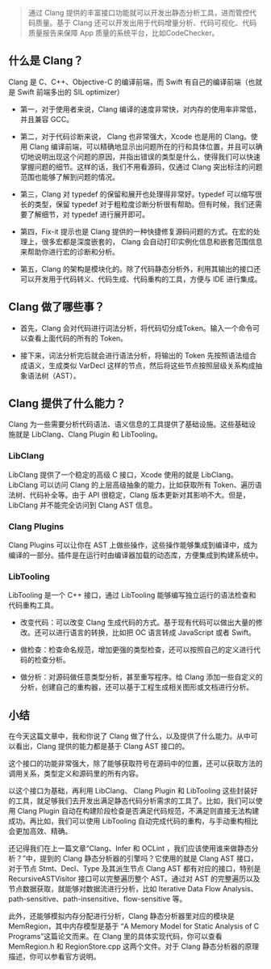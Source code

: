 > 通过 Clang 提供的丰富接口功能就可以开发出静态分析工具，进而管控代码质量。基于 Clang 还可以开发出用于代码增量分析、代码可视化、代码质量报告来保障 App 质量的系统平台，比如CodeChecker。

## 什么是 Clang？

Clang 是 C、C++、Objective-C 的编译前端，而 Swift 有自己的编译前端（也就是 Swift 前端多出的 SIL optimizer）

* 第一，对于使用者来说，Clang 编译的速度非常快，对内存的使用率非常低，并且兼容 GCC。

* 第二，对于代码诊断来说， Clang 也非常强大，Xcode 也是用的 Clang。使用 Clang 编译前端，可以精确地显示出问题所在的行和具体位置，并且可以确切地说明出现这个问题的原因，并指出错误的类型是什么，使得我们可以快速掌握问题的细节。这样的话，我们不用看源码，仅通过 Clang 突出标注的问题范围也能够了解到问题的情况。

* 第三，Clang 对 typedef 的保留和展开也处理得非常好。typedef 可以缩写很长的类型，保留 typedef 对于粗粒度诊断分析很有帮助。但有时候，我们还需要了解细节，对 typedef 进行展开即可。

* 第四，Fix-it 提示也是 Clang 提供的一种快捷修复源码问题的方式。在宏的处理上，很多宏都是深度嵌套的， Clang 会自动打印实例化信息和嵌套范围信息来帮助你进行宏的诊断和分析。

* 第五，Clang 的架构是模块化的。除了代码静态分析外，利用其输出的接口还可以开发用于代码转义、代码生成、代码重构的工具，方便与 IDE 进行集成。

## Clang 做了哪些事？

* 首先，Clang 会对代码进行词法分析，将代码切分成Token。输入一个命令可以查看上面代码的所有的 Token。

* 接下来，词法分析完后就会进行语法分析，将输出的 Token 先按照语法组合成语义，生成类似 VarDecl 这样的节点，然后将这些节点按照层级关系构成抽象语法树（AST）。

## Clang 提供了什么能力？

Clang 为一些需要分析代码语法、语义信息的工具提供了基础设施。这些基础设施就是 LibClang、Clang Plugin 和 LibTooling。

### LibClang

LibClang 提供了一个稳定的高级 C 接口，Xcode 使用的就是 LibClang。LibClang 可以访问 Clang 的上层高级抽象的能力，比如获取所有 Token、遍历语法树、代码补全等。由于 API 很稳定，Clang 版本更新对其影响不大。但是，LibClang 并不能完全访问到 Clang AST 信息。

### Clang Plugins

Clang Plugins 可以让你在 AST 上做些操作，这些操作能够集成到编译中，成为编译的一部分。插件是在运行时由编译器加载的动态库，方便集成到构建系统中。

### LibTooling

LibTooling 是一个 C++ 接口，通过 LibTooling 能够编写独立运行的语法检查和代码重构工具。

* 改变代码：可以改变 Clang 生成代码的方式。基于现有代码可以做出大量的修改。还可以进行语言的转换，比如把 OC 语言转成 JavaScript 或者 Swift。

* 做检查：检查命名规范，增加更强的类型检查，还可以按照自己的定义进行代码的检查分析。

* 做分析：对源码做任意类型分析，甚至重写程序。给 Clang 添加一些自定义的分析，创建自己的重构器，还可以基于工程生成相关图形或文档进行分析。

## 小结
在今天这篇文章中，我和你说了 Clang 做了什么，以及提供了什么能力。从中可以看出，Clang 提供的能力都是基于 Clang AST 接口的。

这个接口的功能非常强大，除了能够获取符号在源码中的位置，还可以获取方法的调用关系，类型定义和源码里的所有内容。

以这个接口为基础，再利用 LibClang、 Clang Plugin 和 LibTooling 这些封装好的工具，就足够我们去开发出满足静态代码分析需求的工具了。比如，我们可以使用 Clang Plugin 自动在构建阶段检查是否满足代码规范，不满足则直接无法构建成功。再比如，我们可以使用 LibTooling 自动完成代码的重构，与手动重构相比会更加高效、精确。

还记得我们在上一篇文章“Clang、Infer 和 OCLint ，我们应该使用谁来做静态分析？”中，提到的 Clang 静态分析器的引擎吗？它使用的就是 Clang AST 接口，对于节点 Stmt、Decl、Type 及其派生节点 Clang AST 都有对应的接口，特别是 RecursiveASTVisitor 接口可以完整遍历整个 AST。通过对 AST 的完整遍历以及节点数据获取，就能够对数据流进行分析，比如 Iterative Data Flow Analysis、path-sensitive、path-insensitive、flow-sensitive 等。

此外，还能够模拟内存分配进行分析，Clang 静态分析器里对应的模块是 MemRegion，其中内存模型是基于 “A Memory Model for Static Analysis of C Programs”这篇论文而来。在 Clang 里的具体实现代码，你可以查看 MemRegion.h 和 RegionStore.cpp 这两个文件。对于 Clang 静态分析器的原理描述，你可以参看官方说明。



